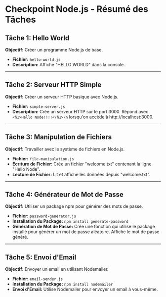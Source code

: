 # Checkpoint Node.js - Résumé des Tâches

## Tâche 1: Hello World

**Objectif:** Créer un programme Node.js de base.

- **Fichier:** `hello-world.js`
- **Description:** Affiche "HELLO WORLD" dans la console.

---

## Tâche 2: Serveur HTTP Simple

**Objectif:** Créer un serveur HTTP basique avec Node.js.

- **Fichier:** `simple-server.js`
- **Description:** Crée un serveur HTTP sur le port 3000. Répond avec `<h1>Hello Node!!!!</h1>\n` lorsqu'on accède à http://localhost:3000.

---

## Tâche 3: Manipulation de Fichiers

**Objectif:** Travailler avec le système de fichiers en Node.js.

- **Fichier:** `file-manipulation.js`
- **Écriture de Fichier:** Crée un fichier "welcome.txt" contenant la ligne "Hello Node".
- **Lecture de Fichier:** Lit et affiche les données depuis "welcome.txt".

---

## Tâche 4: Générateur de Mot de Passe

**Objectif:** Utiliser un package npm pour générer des mots de passe.

- **Fichier:** `password-generator.js`
- **Installation du Package:** `npm install generate-password`
- **Génération de Mot de Passe:** Crée une fonction qui utilise le package installé pour générer un mot de passe aléatoire. Affiche le mot de passe généré.

---

## Tâche 5: Envoi d'Email

**Objectif:** Envoyer un email en utilisant Nodemailer.

- **Fichier:** `email-sender.js`
- **Installation du Package:** `npm install nodemailer`
- **Envoi d'Email:** Utilise Nodemailer pour envoyer un email à vous-même.